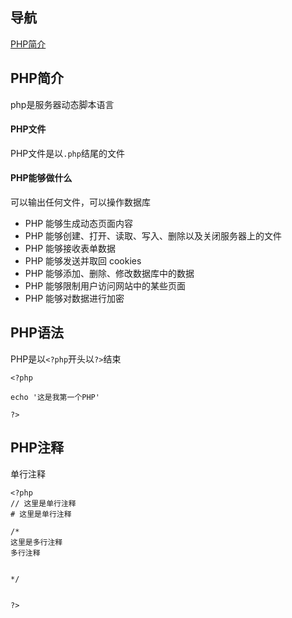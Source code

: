 导航
--
[PHP简介](#PHP简介)



PHP简介
--
php是服务器动态脚本语言

#### PHP文件
PHP文件是以`.php`结尾的文件

#### PHP能够做什么
可以输出任何文件，可以操作数据库
- PHP 能够生成动态页面内容
- PHP 能够创建、打开、读取、写入、删除以及关闭服务器上的文件
- PHP 能够接收表单数据
- PHP 能够发送并取回 cookies
- PHP 能够添加、删除、修改数据库中的数据
- PHP 能够限制用户访问网站中的某些页面
- PHP 能够对数据进行加密



PHP语法
--

PHP是以`<?php`开头以`?>`结束
```
<?php

echo '这是我第一个PHP'

?>
```
PHP注释
--
单行注释
```
<?php
// 这里是单行注释
# 这里是单行注释

/*
这里是多行注释
多行注释


*/


?>
```
